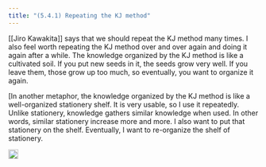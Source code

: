 ```yaml
---
title: "(5.4.1) Repeating the KJ method"
---
```


[[Jiro Kawakita]] says that we should repeat the KJ method many times. I also feel worth repeating the KJ method over and over again and doing it again after a while. The knowledge organized by the KJ method is like a cultivated soil. If you put new seeds in it, the seeds grow very well. If you leave them, those grow up too much, so eventually, you want to organize it again.

[In another metaphor, the knowledge organized by the KJ method is like a well-organized stationery shelf. It is very usable, so I use it repeatedly. Unlike stationery, knowledge gathers similar knowledge when used. In other words, similar stationery increase more and more. I also want to put that stationery on the shelf. Eventually, I want to re-organize the shelf of stationery.

<img src='https://scrapbox.io/api/pages/nishio-en/en/icon' alt='en.icon' height="19.5"/>